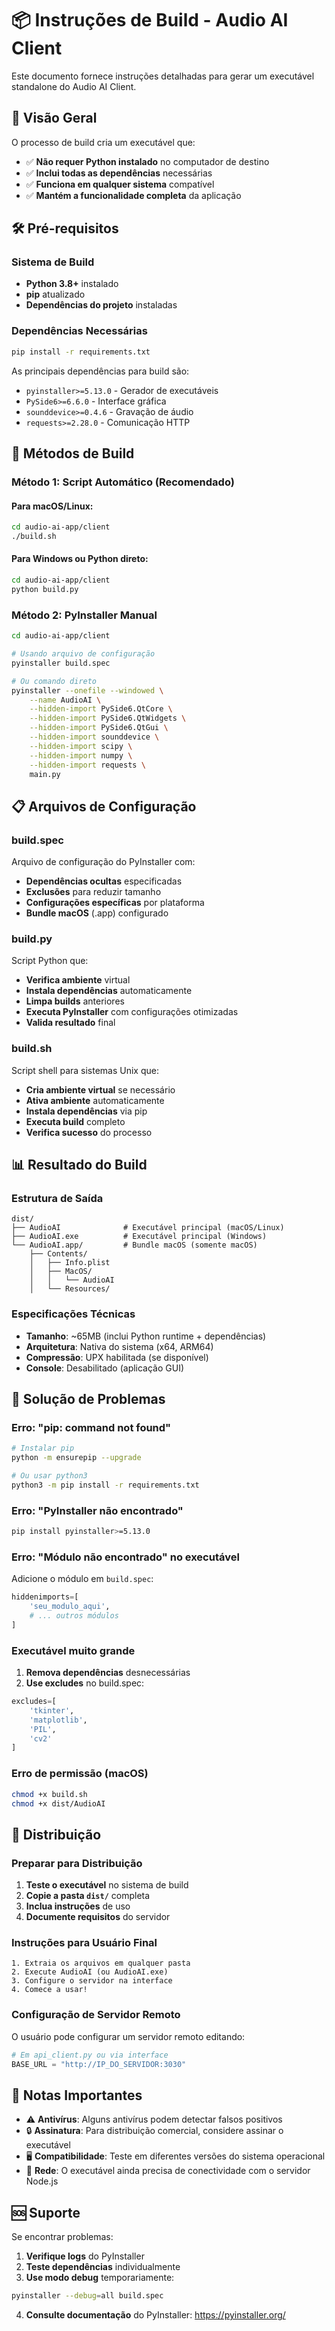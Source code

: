 # 📦 Instruções de Build - Audio AI Client

Este documento fornece instruções detalhadas para gerar um executável standalone do Audio AI Client.

## 🎯 Visão Geral

O processo de build cria um executável que:
- ✅ **Não requer Python instalado** no computador de destino
- ✅ **Inclui todas as dependências** necessárias
- ✅ **Funciona em qualquer sistema** compatível
- ✅ **Mantém a funcionalidade completa** da aplicação

## 🛠️ Pré-requisitos

### Sistema de Build
- **Python 3.8+** instalado
- **pip** atualizado
- **Dependências do projeto** instaladas

### Dependências Necessárias
```bash
pip install -r requirements.txt
```

As principais dependências para build são:
- `pyinstaller>=5.13.0` - Gerador de executáveis
- `PySide6>=6.6.0` - Interface gráfica
- `sounddevice>=0.4.6` - Gravação de áudio
- `requests>=2.28.0` - Comunicação HTTP

## 🚀 Métodos de Build

### Método 1: Script Automático (Recomendado)

#### Para macOS/Linux:
```bash
cd audio-ai-app/client
./build.sh
```

#### Para Windows ou Python direto:
```bash
cd audio-ai-app/client
python build.py
```

### Método 2: PyInstaller Manual

```bash
cd audio-ai-app/client

# Usando arquivo de configuração
pyinstaller build.spec

# Ou comando direto
pyinstaller --onefile --windowed \
    --name AudioAI \
    --hidden-import PySide6.QtCore \
    --hidden-import PySide6.QtWidgets \
    --hidden-import PySide6.QtGui \
    --hidden-import sounddevice \
    --hidden-import scipy \
    --hidden-import numpy \
    --hidden-import requests \
    main.py
```

## 📋 Arquivos de Configuração

### build.spec
Arquivo de configuração do PyInstaller com:
- **Dependências ocultas** especificadas
- **Exclusões** para reduzir tamanho
- **Configurações específicas** por plataforma
- **Bundle macOS** (.app) configurado

### build.py
Script Python que:
- **Verifica ambiente** virtual
- **Instala dependências** automaticamente
- **Limpa builds** anteriores
- **Executa PyInstaller** com configurações otimizadas
- **Valida resultado** final

### build.sh
Script shell para sistemas Unix que:
- **Cria ambiente virtual** se necessário
- **Ativa ambiente** automaticamente
- **Instala dependências** via pip
- **Executa build** completo
- **Verifica sucesso** do processo

## 📊 Resultado do Build

### Estrutura de Saída
```
dist/
├── AudioAI              # Executável principal (macOS/Linux)
├── AudioAI.exe          # Executável principal (Windows)
└── AudioAI.app/         # Bundle macOS (somente macOS)
    ├── Contents/
    │   ├── Info.plist
    │   ├── MacOS/
    │   │   └── AudioAI
    │   └── Resources/
```

### Especificações Técnicas
- **Tamanho**: ~65MB (inclui Python runtime + dependências)
- **Arquitetura**: Nativa do sistema (x64, ARM64)
- **Compressão**: UPX habilitada (se disponível)
- **Console**: Desabilitado (aplicação GUI)

## 🔧 Solução de Problemas

### Erro: "pip: command not found"
```bash
# Instalar pip
python -m ensurepip --upgrade

# Ou usar python3
python3 -m pip install -r requirements.txt
```

### Erro: "PyInstaller não encontrado"
```bash
pip install pyinstaller>=5.13.0
```

### Erro: "Módulo não encontrado" no executável
Adicione o módulo em `build.spec`:
```python
hiddenimports=[
    'seu_modulo_aqui',
    # ... outros módulos
]
```

### Executável muito grande
1. **Remova dependências** desnecessárias
2. **Use excludes** no build.spec:
```python
excludes=[
    'tkinter',
    'matplotlib',
    'PIL',
    'cv2'
]
```

### Erro de permissão (macOS)
```bash
chmod +x build.sh
chmod +x dist/AudioAI
```

## 🚀 Distribuição

### Preparar para Distribuição
1. **Teste o executável** no sistema de build
2. **Copie a pasta `dist/`** completa
3. **Inclua instruções** de uso
4. **Documente requisitos** do servidor

### Instruções para Usuário Final
```
1. Extraia os arquivos em qualquer pasta
2. Execute AudioAI (ou AudioAI.exe)
3. Configure o servidor na interface
4. Comece a usar!
```

### Configuração de Servidor Remoto
O usuário pode configurar um servidor remoto editando:
```python
# Em api_client.py ou via interface
BASE_URL = "http://IP_DO_SERVIDOR:3030"
```

## 📝 Notas Importantes

- ⚠️ **Antivírus**: Alguns antivírus podem detectar falsos positivos
- 🔒 **Assinatura**: Para distribuição comercial, considere assinar o executável
- 🖥️ **Compatibilidade**: Teste em diferentes versões do sistema operacional
- 📡 **Rede**: O executável ainda precisa de conectividade com o servidor Node.js

## 🆘 Suporte

Se encontrar problemas:
1. **Verifique logs** do PyInstaller
2. **Teste dependências** individualmente
3. **Use modo debug** temporariamente:
```bash
pyinstaller --debug=all build.spec
```
4. **Consulte documentação** do PyInstaller: https://pyinstaller.org/